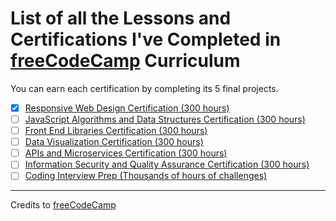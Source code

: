 # List of all the Lessons and Certifications I've Completed in [freeCodeCamp](https://www.freecodecamp.org/) Curriculum

You can earn each certification by completing its 5 final projects.

- [x] [Responsive Web Design Certification (300 hours)](./01-responsive-web-design/README.md)
- [ ] [JavaScript Algorithms and Data Structures Certification (300 hours)](./02-javascript-algorithms-and-data-structures/README.md)
- [ ] [Front End Libraries Certification (300 hours)](./03-front-end-libraries/README.md)
- [ ] [Data Visualization Certification (300 hours)](./04-data-visualization/README.md)
- [ ] [APIs and Microservices Certification (300 hours)](./05-apis-and-microservices/README.md)
- [ ] [Information Security and Quality Assurance Certification (300 hours)](./06-information-security-and-quality-assurance/README.md)
- [ ] [Coding Interview Prep (Thousands of hours of challenges)](./07-coding-interview-prep/README.md)

---

Credits to [freeCodeCamp](https://www.freecodecamp.org/)
